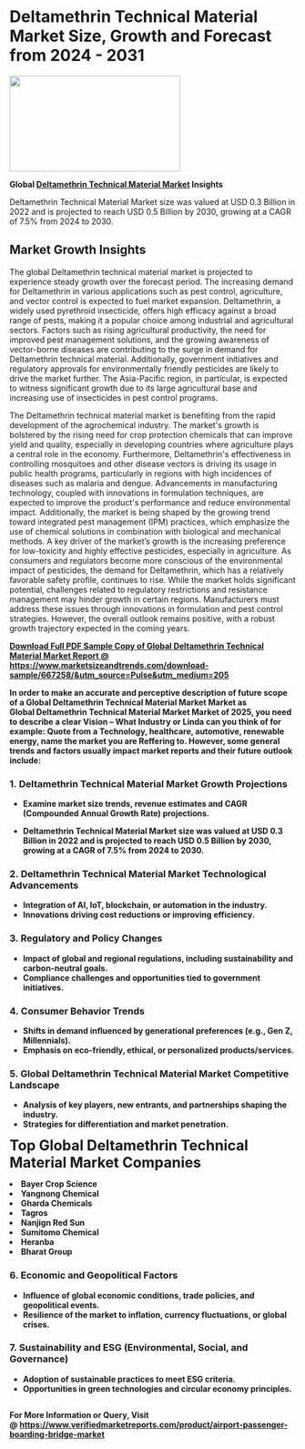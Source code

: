 <H1>Deltamethrin Technical Material Market Size, Growth and Forecast from 2024 - 2031</H1><img class="aligncenter size-medium wp-image-584254" src="https://thirdeyenews.in/wp-content/uploads/2024/09/Global-Market-Research-300x168.jpeg" alt="" width="300" height="168" /><p><strong>Global&nbsp;<a href="https://www.marketsizeandtrends.com/download-sample/667258/&amp;utm_source=Pulse&amp;utm_medium=205">Deltamethrin Technical Material Market</a> Insights</strong></p><p>Deltamethrin Technical Material Market size was valued at USD 0.3 Billion in 2022 and is projected to reach USD 0.5 Billion by 2030, growing at a CAGR of 7.5% from 2024 to 2030.</p><p><h2>Market Growth Insights</h2> <p>The global Deltamethrin technical material market is projected to experience steady growth over the forecast period. The increasing demand for Deltamethrin in various applications such as pest control, agriculture, and vector control is expected to fuel market expansion. Deltamethrin, a widely used pyrethroid insecticide, offers high efficacy against a broad range of pests, making it a popular choice among industrial and agricultural sectors. Factors such as rising agricultural productivity, the need for improved pest management solutions, and the growing awareness of vector-borne diseases are contributing to the surge in demand for Deltamethrin technical material. Additionally, government initiatives and regulatory approvals for environmentally friendly pesticides are likely to drive the market further. The Asia-Pacific region, in particular, is expected to witness significant growth due to its large agricultural base and increasing use of insecticides in pest control programs.</p> <p><strong><a href="#"></a></strong></p> <p>The Deltamethrin technical material market is benefiting from the rapid development of the agrochemical industry. The market's growth is bolstered by the rising need for crop protection chemicals that can improve yield and quality, especially in developing countries where agriculture plays a central role in the economy. Furthermore, Deltamethrin's effectiveness in controlling mosquitoes and other disease vectors is driving its usage in public health programs, particularly in regions with high incidences of diseases such as malaria and dengue. Advancements in manufacturing technology, coupled with innovations in formulation techniques, are expected to improve the product's performance and reduce environmental impact. Additionally, the market is being shaped by the growing trend toward integrated pest management (IPM) practices, which emphasize the use of chemical solutions in combination with biological and mechanical methods. A key driver of the market’s growth is the increasing preference for low-toxicity and highly effective pesticides, especially in agriculture. As consumers and regulators become more conscious of the environmental impact of pesticides, the demand for Deltamethrin, which has a relatively favorable safety profile, continues to rise. While the market holds significant potential, challenges related to regulatory restrictions and resistance management may hinder growth in certain regions. Manufacturers must address these issues through innovations in formulation and pest control strategies. However, the overall outlook remains positive, with a robust growth trajectory expected in the coming years.</p> <p><strong><a href="#"></p><p><span class=""><strong>Download Full PDF Sample Copy of Global Deltamethrin Technical Material Market Report</strong> @ <a href="https://www.marketsizeandtrends.com/download-sample/667258/&amp;utm_source=Pulse&amp;utm_medium=205" target="_blank">https://www.marketsizeandtrends.com/download-sample/667258/&amp;utm_source=Pulse&amp;utm_medium=205</a></span></p><p>In order to make an accurate and perceptive description of future scope of a Global&nbsp;Deltamethrin Technical Material Market Market as Global&nbsp;Deltamethrin Technical Material Market Market of 2025, you need to describe a clear Vision &ndash; What Industry or Linda can you think of for example: Quote from a Technology, healthcare, automotive, renewable energy, name the market you are Reffering to. However, some general trends and factors usually impact market reports and their future outlook include:</p><h3>1.&nbsp;<strong>Deltamethrin Technical Material Market Growth Projections</strong></h3><ul><li>Examine market size trends, revenue estimates and CAGR (Compounded Annual Growth Rate) projections.</li><li><p>Deltamethrin Technical Material Market size was valued at USD 0.3 Billion in 2022 and is projected to reach USD 0.5 Billion by 2030, growing at a CAGR of 7.5% from 2024 to 2030.</p></li></ul><h3>2.&nbsp;<strong>Deltamethrin Technical Material Market Technological Advancements</strong></h3><ul><li>Integration of AI, IoT, blockchain, or automation in the industry.</li><li>Innovations driving cost reductions or improving efficiency.</li></ul><h3>3.&nbsp;<strong>Regulatory and Policy Changes</strong></h3><ul><li>Impact of global and regional regulations, including sustainability and carbon-neutral goals.</li><li>Compliance challenges and opportunities tied to government initiatives.</li></ul><h3>4.&nbsp;<strong>Consumer Behavior Trends</strong></h3><ul><li>Shifts in demand influenced by generational preferences (e.g., Gen Z, Millennials).</li><li>Emphasis on eco-friendly, ethical, or personalized products/services.</li></ul><h3>5.&nbsp;<strong>Global Deltamethrin Technical Material Market Competitive Landscape</strong></h3><ul><li>Analysis of key players, new entrants, and partnerships shaping the industry.</li><li>Strategies for differentiation and market penetration.</li></ul><p data-pm-slice="1 1 []"><span style="color: inherit; font-family: inherit; font-size: 25px;">Top Global Deltamethrin Technical Material Market Companies</span></p><div class="" data-test-id=""><p><li>Bayer Crop Science</li><li> Yangnong Chemical</li><li> Gharda Chemicals</li><li> Tagros</li><li> Nanjign Red Sun</li><li> Sumitomo Chemical</li><li> Heranba</li><li> Bharat Group</li></p></div><h3>6.&nbsp;<strong>Economic and Geopolitical Factors</strong></h3><ul><li>Influence of global economic conditions, trade policies, and geopolitical events.</li><li>Resilience of the market to inflation, currency fluctuations, or global crises.</li></ul><h3>7.&nbsp;<strong>Sustainability and ESG (Environmental, Social, and Governance)</strong></h3><ul><li>Adoption of sustainable practices to meet ESG criteria.</li><li>Opportunities in green technologies and circular economy principles.</li></ul><h2><strong style="font-size: 14px;">For More Information or Query, Visit @&nbsp;</strong><a style="background-color: #ffffff; font-size: 14px;" href="https://www.marketsizeandtrends.com/report/deltamethrin-technical-material-market/" target="_blank">https://www.verifiedmarketreports.com/product/airport-passenger-boarding-bridge-market</a></h2>
